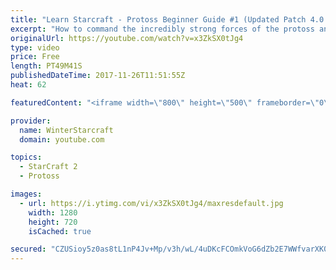 ```yaml
---
title: "Learn Starcraft - Protoss Beginner Guide #1 (Updated Patch 4.0 FREE TO PLAY)"
excerpt: "How to command the incredibly strong forces of the protoss and cover weaknesses against the other inferior races. Updated for patch 4.0! This guide is not intended for COMPLETELY new players, but those who have played several games/campaign missions and grasp the very basics."
originalUrl: https://youtube.com/watch?v=x3ZkSX0tJg4
type: video
price: Free
length: PT49M41S
publishedDateTime: 2017-11-26T11:51:55Z
heat: 62

featuredContent: "<iframe width=\"800\" height=\"500\" frameborder=\"0\" src=\"https://www.youtube.com/embed/x3ZkSX0tJg4\" allow=\"accelerometer; autoplay; encrypted-media; gyroscope; picture-in-picture\" allowfullscreen></iframe>"

provider:
  name: WinterStarcraft
  domain: youtube.com

topics:
  - StarCraft 2
  - Protoss

images:
  - url: https://i.ytimg.com/vi/x3ZkSX0tJg4/maxresdefault.jpg
    width: 1280
    height: 720
    isCached: true

secured: "CZUSioy5z0as8tL1nP4Jv+Mp/v3h/wL/4uDKcFCOmkVoG6dZb2E7WWfvarXK02Y3QyM5R6alUc1cRM/MVXZc7ZTBHXE2loo1vDlCagUeLeXAG6pKz41M2kb3dSAfGFy+FE9bvkbl8MlD1Xxum3assHm9+z8udYWnXasp22jp4ChUNCVVK49ois1vMoVVhQIbGTY7Io3U8L+KFSGpd8/E4qJ1rOQgPaRxhBzCh9a/I4ROCOz6k9Sf7QGYKO8/z5Za0DnCSeKq2hzD4ZJrs20E/7xAb3rDJYSoR940/b9hY2/LKjJifHjcddv3RIHEwnjVfVs/RP324dKAlYKlK3LgapKD4/y9l8vOgJnUG8JjorxLiPtj9IMPL50Xs6UyDZ0lyrSe8GbFaoxxjeLodHE3e1nrmyJrUqLWh6xJTUd0xtTPCn1SdXBVHMbD2+ust7Zm;ljH36HJ/GrRjz5I08oZMbg=="
---
```


